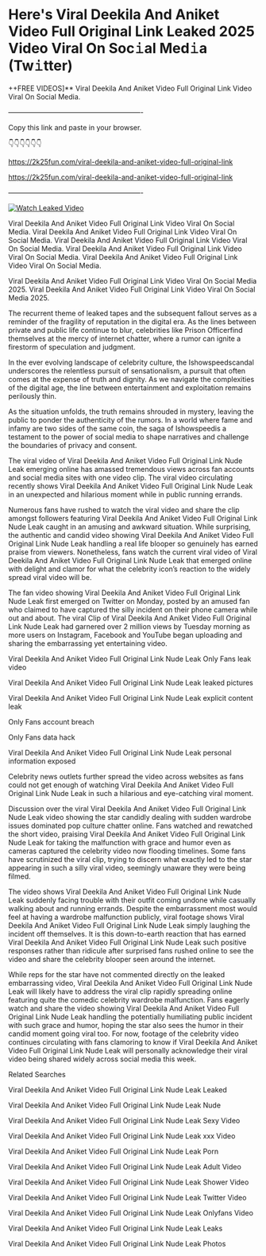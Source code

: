 # Here's Viral Deekila And Aniket Video Full Original Link Leaked 2025 Video Viral On Soc𝚒al Med𝚒a (Tw𝚒tter)

++FREE VIDEOS]** Viral Deekila And Aniket Video Full Original Link Video Viral On Social Media.

———————————————————-

Copy this link and paste in your browser.

👇👇👇👇👇👇

https://2k25fun.com/viral-deekila-and-aniket-video-full-original-link

https://2k25fun.com/viral-deekila-and-aniket-video-full-original-link

———————————————————-

[![Watch Leaked Video](https://miro.medium.com/v2/resize:fit:828/format:webp/1*cilzJN44JGOrTw9NJCrNHA.gif "Watch Leaked Video")](https://2k25fun.com/viral-deekila-and-aniket-video-full-original-link)

Viral Deekila And Aniket Video Full Original Link Video Viral On Social Media. Viral Deekila And Aniket Video Full Original Link Video Viral On Social Media. Viral Deekila And Aniket Video Full Original Link Video Viral On Social Media. Viral Deekila And Aniket Video Full Original Link Video Viral On Social Media. Viral Deekila And Aniket Video Full Original Link Video Viral On Social Media.

Viral Deekila And Aniket Video Full Original Link Video Viral On Social Media 2025. Viral Deekila And Aniket Video Full Original Link Video Viral On Social Media 2025.

The recurrent theme of leaked tapes and the subsequent fallout serves as a reminder of the fragility of reputation in the digital era. As the lines between private and public life continue to blur, celebrities like Prison Officerfind themselves at the mercy of internet chatter, where a rumor can ignite a firestorm of speculation and judgment.

In the ever evolving landscape of celebrity culture, the Ishowspeedscandal underscores the relentless pursuit of sensationalism, a pursuit that often comes at the expense of truth and dignity. As we navigate the complexities of the digital age, the line between entertainment and exploitation remains perilously thin.

As the situation unfolds, the truth remains shrouded in mystery, leaving the public to ponder the authenticity of the rumors. In a world where fame and infamy are two sides of the same coin, the saga of Ishowspeedis a testament to the power of social media to shape narratives and challenge the boundaries of privacy and consent.

The viral video of Viral Deekila And Aniket Video Full Original Link Nude Leak emerging online has amassed tremendous views across fan accounts and social media sites with one video clip. The viral video circulating recently shows Viral Deekila And Aniket Video Full Original Link Nude Leak in an unexpected and hilarious moment while in public running errands.

Numerous fans have rushed to watch the viral video and share the clip amongst followers featuring Viral Deekila And Aniket Video Full Original Link Nude Leak caught in an amusing and awkward situation. While surprising, the authentic and candid video showing Viral Deekila And Aniket Video Full Original Link Nude Leak handling a real life blooper so genuinely has earned praise from viewers. Nonetheless, fans watch the current viral video of Viral Deekila And Aniket Video Full Original Link Nude Leak that emerged online with delight and clamor for what the celebrity icon’s reaction to the widely spread viral video will be.

The fan video showing Viral Deekila And Aniket Video Full Original Link Nude Leak first emerged on Twitter on Monday, posted by an amused fan who claimed to have captured the silly incident on their phone camera while out and about. The viral Clip of Viral Deekila And Aniket Video Full Original Link Nude Leak had garnered over 2 million views by Tuesday morning as more users on Instagram, Facebook and YouTube began uploading and sharing the embarrassing yet entertaining video.

Viral Deekila And Aniket Video Full Original Link Nude Leak Only Fans leak video

Viral Deekila And Aniket Video Full Original Link Nude Leak leaked pictures

Viral Deekila And Aniket Video Full Original Link Nude Leak explicit content leak

Only Fans account breach

Only Fans data hack

Viral Deekila And Aniket Video Full Original Link Nude Leak personal information exposed

Celebrity news outlets further spread the video across websites as fans could not get enough of watching Viral Deekila And Aniket Video Full Original Link Nude Leak in such a hilarious and eye-catching viral moment.

Discussion over the viral Viral Deekila And Aniket Video Full Original Link Nude Leak video showing the star candidly dealing with sudden wardrobe issues dominated pop culture chatter online. Fans watched and rewatched the short video, praising Viral Deekila And Aniket Video Full Original Link Nude Leak for taking the malfunction with grace and humor even as cameras captured the celebrity video now flooding timelines. Some fans have scrutinized the viral clip, trying to discern what exactly led to the star appearing in such a silly viral video, seemingly unaware they were being filmed.

The video shows Viral Deekila And Aniket Video Full Original Link Nude Leak suddenly facing trouble with their outfit coming undone while casually walking about and running errands. Despite the embarrassment most would feel at having a wardrobe malfunction publicly, viral footage shows Viral Deekila And Aniket Video Full Original Link Nude Leak simply laughing the incident off themselves. It is this down-to-earth reaction that has earned Viral Deekila And Aniket Video Full Original Link Nude Leak such positive responses rather than ridicule after surprised fans rushed online to see the video and share the celebrity blooper seen around the internet.

While reps for the star have not commented directly on the leaked embarrassing video, Viral Deekila And Aniket Video Full Original Link Nude Leak will likely have to address the viral clip rapidly spreading online featuring quite the comedic celebrity wardrobe malfunction. Fans eagerly watch and share the video showing Viral Deekila And Aniket Video Full Original Link Nude Leak handling the potentially humiliating public incident with such grace and humor, hoping the star also sees the humor in their candid moment going viral too. For now, footage of the celebrity video continues circulating with fans clamoring to know if Viral Deekila And Aniket Video Full Original Link Nude Leak will personally acknowledge their viral video being shared widely across social media this week.

Related Searches

Viral Deekila And Aniket Video Full Original Link Nude Leak Leaked

Viral Deekila And Aniket Video Full Original Link Nude Leak Nude

Viral Deekila And Aniket Video Full Original Link Nude Leak Sexy Video

Viral Deekila And Aniket Video Full Original Link Nude Leak xxx Video

Viral Deekila And Aniket Video Full Original Link Nude Leak Porn

Viral Deekila And Aniket Video Full Original Link Nude Leak Adult Video

Viral Deekila And Aniket Video Full Original Link Nude Leak Shower Video

Viral Deekila And Aniket Video Full Original Link Nude Leak Twitter Video

Viral Deekila And Aniket Video Full Original Link Nude Leak Onlyfans Video

Viral Deekila And Aniket Video Full Original Link Nude Leak Leaks

Viral Deekila And Aniket Video Full Original Link Nude Leak Photos
